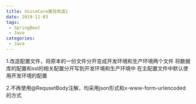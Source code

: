 ```yaml
---
title: VoiceCare重启改造1
date: 2019-11-03
tags:
 - SpringBoot
 - Java
categories:
 - Java
---
```


1.改造配置文件，将原本的一份文件分开变成开发环境和生产环境两个文件
将数据库的配置和ssl的相关配置分开写到开发环境和生产环境中
在主配置文件中默认使用开发环境的配置

2.不再使用@RequsetBody注解，均采用json形式和x-www-form-urlencoded的方式

